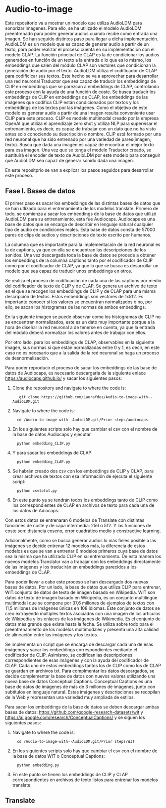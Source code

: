 # Audio-to-image
Este repositorio va a mostrar un modelo que utiliza AudioLDM para sonorizar imagenes. Para ello, se ha utilizado el modelo AudioLDM preentrenado para poder generar audios cuando recibe como entrada una imagen. Se han seguido distintos paso para llegar a dicha implementación. AudioLDM es un modelo que es capaz de generar audio a partir de un texto, para poder realizar el proceso cuenta en su implementación con el modelo CLAP. La función principal de CLAP es la de condicionar los audios generados en función de un texto a la entrada o lo que es lo mismo, los embeddings que salen del módulo CLAP son vectores que condicionan la generación de audio por el texto. AudioLDM utiliza el codificador de CLAP para codificicar sus textos. Este hecho se va a aprovechar para desarrollar una red neuronal Traductor que sea capaz de traducir los embeddings de CLIP en embeddings que se parezcan a embeddings de CLAP, controlando este proceso con la ayuda de una función de coste. Se busca traducir los embeddings de CLIP en embeddings de CLAP, los embeddings de las imágenes que codifica CLIP están condicionados por textos y los embeddings de los textos por las imágenes. Como el objetivo de este modelo es generar audio a partir de una imagen resulta conveniente usar CLIP para este proceso. CLIP es modelo multimodal creado por la empresa OpenAI que utiliza el aprendizaje zero shot y utiliza NLP para supervisar el entrenamiento, es decir, es capaz de trabajar con un dato que no ha visto antes solo conociendo su descripción o nombre. CLIP está formado por una red neuronal que ha sido entrenado por una variedad de pares(imagen, texto). Busca que dada una imagen es capaz de encontrar el mejor texto para esa imagen. Una vez que se tenga el modelo Traductor creado, se sustituirá el encoder de texto de AudioLDM por este modelo para conseguir que AudioLDM sea capaz de generar sonido dada una imagen.

En este repositprio se van a explicar los pasos seguidos para desarrollar este proceso.

## Fase I. Bases de datos

El primer paso es sacar los embeddings de las distintas bases de datos que se han utlizado para el entrenamiento de los modelos translate. Primero de todo, se comienza a sacar los embeddings de la base de datos que utilizó AudioLDM para su entrenamiento, esta fue Audiocaps. Audiocaps es una base de datos que se encarga de describir en lenguaje natural cualquier tipo de audio en condiciones reales. Esta base de datos consta de 57000 pares de clips de audios y descripciones de texto escrito por humanos.

La columna que es importante para la implementación de la red neuronal es la de captions, ya que en ella se encuentran las descripciones de los sonidos. Una vez descargada toda la base de datos se procede a obtener los embeddings de la columna captions tanto por el codificador de CLIP como por el codificador de CLAP, ya que lo que se busca es desarrollar un modelo que sea capaz de traducir unos embeddings en otros.

Se realiza el proceso de codificación de cada una de las captions por medio del codificador de texto de CLIP y de CLAP. Se genera un archivo de texto en el que se recogen los embeddings de CLIP y de CLAP para una misma descripción de textos. Estos embeddings son vectores de 1x512. Es importante conocer si los valores se encuentran normalizados o no, por ello, se sacan los histogramas de las normas de ambos embeddings.

En la siguiente imagen se puede observar como los histogramas de CLIP no se encuentran normalizados, este es un dato muy importante porque a la hora de diseñar la red neuronal a de tenerse en cuenta, ya que la entrada del módulo deberá normalizar los valores antes de trabajar con ellos.



Por otro lado, para los embeddings de CLAP, observables en la siguiente imagen, sus normas sí que están normalizadas entre 0 y 1, es decir, en este caso no es necesario que a la salida de la red neuronal se haga un proceso de desnormalización.


Para poder reproducir el proceso de sacar los embeddings de las base de datos de Audiocaps, es necesario descargarla de la siguiente enlace https://audiocaps.github.io/ y sacar los siguientes pasos:


1. Clone the repository and navigate to where the code is:
   ```console
      git clone https://github.com/Laurafdez/Audio-to-image-with--AudioLDM.git
      ```
2. Navigate to where the code is:
   ```console
     cd /Audio-to-image-with--AudioLDM.git/Prior steps/audiocaps
      ```
       
2. En los siguientes scripts solo hay que cambiar el csv con el nombre de la base de datos Audiocaps y ejecutar
   ```console
     python embedding_CLIP.py
     ```
3. Y para sacar los embeddings de CLAP:
   ```console
     python embedding_CLAP.py
     ```
4. Se habrán creado dos csv con los embeddings de CLIP y CLAP, para crear archivos de textos con esa información de ejecuta el siguiente script:
   ```console
     python csvtotxt.py
     ```
5.  En este punto ya se tendrán todos los embeddings tanto de CLIP como los correspondientes de CLAP en archivos de texto para cada una de los datos de Adiocaps.



Con estos datos se entrenaran 6 modelos de Translate con distintas funciones de coste y de capa intermedia: 256 o 512. Y las funciones de coste son: distancia coseno, error cuadrático medio y constractive learning.

Adicionalmente, como se busca generar audios lo más fieles posible a las imágenes se decide entrenar 12 modelos más, la diferencia de estos modelos es que se van a entrenar 6 modelos primeros cuya base de datos sea la misma que ha utilizado CLIP en su entrenamiento. De esta manera los nuevos modelos Translator van a trabajar con los embeddings directamente de las imágenes y los traducirán en embeddings parecidos a los embeddings de CLAP. 

Para poder llevar a cabo este proceso se han descargado dos nuevas bases de datos. Por un lado, la base de datos que utiliza CLIP para entrenar, WIT:conjunto de datos de texto de imagen basado en Wikipedia. WIT son datos de texto de imagen basado en Wikipedia, es un conjunto multilingüe multimodal que se compone por 37,6 millones de ejemplos de textos con 11,5 millones de imágenes únicas en 108 idiomas. Este conjunto de datos se creó extrayendo múltiples textos asociados con una imagen de los artículos de Wikipedia y los enlaces de las imágenes de Wikimedia. Es el conjunto de datos más grande que existe hasta la fecha. Se utiliza sobre todo para el preentrenamiento de los modelos multimodales y presenta una alta calidad de alineación entre las imágenes y los textos. 

Se implementa un script que se encarga de descargar cada una de esas imágenes y sacar los embeddings correspondientes mediante el codificador de CLIP. Asimismo, se codifican las descripciones correspondientes de esas imágenes y con la ayuda del codificador de CLAP. Cada uno de estos embeddings tantos los de CLIP como los de CLAP se guardan en archivos txt. Para complmentar los datos descargados, se decide complementar la base de datos con nuevos valores utilizando una nueva base de datos Conceptual Captions. Conceptual Captions es una base de datos de imágenes de más de 3 millones de imágenes, junto con subtítulos en lenguaje natural. Estas imágenes y descripciones se recopilan de la Web y representan una variedad muy ampliada de estilos.


Para sacar los embeddings de la base de datos se deben descargar ambas bases de datos: https://github.com/google-research-datasets/wit y https://ai.google.com/research/ConceptualCaptions/ y se siguen los siguientes pasos:


1. Navigate to where the code is:
   ```console
     cd /Audio-to-image-with--AudioLDM.git/Prior steps/WIT
      ```
       
2. En los siguientes scripts solo hay que cambiar el csv con el nombre de la base de datos WIT o Conceptual Captions:
   ```console
     python embedding.py
     ```
3. En este punto se tienen los embeddings de CLIP y CLAP correspondientes en archivos de texto listos para entrenar los modelos translate.

## Translate























